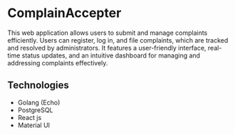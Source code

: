 # ComplainAccepter

This web application allows users to submit and manage complaints efficiently. Users can register, log in, and file complaints, which are tracked and resolved by administrators. It features a user-friendly interface, real-time status updates, and an intuitive dashboard for managing and addressing complaints effectively.

## Technologies
- Golang (Echo)
- PostgreSQL
- React js
- Material UI


